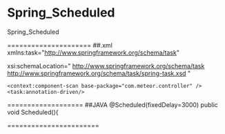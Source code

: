 Spring_Scheduled
================

Spring_Scheduled

=====================
##.xml
xmlns:task="http://www.springframework.org/schema/task"

xsi:schemaLocation="
http://www.springframework.org/schema/task 
http://www.springframework.org/schema/task/spring-task.xsd
"
	
	<context:component-scan base-package="com.meteor.controller" />
	<task:annotation-driven/>
	
	
===================
##JAVA
@Scheduled(fixedDelay=3000)
	public void Scheduled(){
	
=======================
